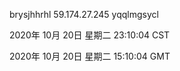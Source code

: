 brysjhhrhl 59.174.27.245 yqqlmgsycl

2020年 10月 20日 星期二 23:10:04 CST

2020年 10月 20日 星期二 15:10:04 GMT
